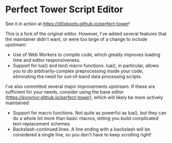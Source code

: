 # Perfect Tower Script Editor

See it in action at https://d0sboots.github.io/perfect-tower!

This is a fork of the original editor. However, I've added several features that the maintainer didn't want,
or were too large of a change to include upstream:

* Use of Web Workers to compile code, which greatly improves loading time and editor responsiveness.
* Support for lua() and len() macro functions. lua(), in particular, allows you to do arbitrarily-complex preprocessing inside your code,
eliminating the need for out-of-band data processing scripts.

I've also committed several major improvements upstream. If these are sufficient for your needs, consider using the base editor (https://kyromyr.github.io/perfect-tower),
which will likely be more actively maintained:

* Support for macro functions. Not quite as powerful as lua(), but they can do a whole lot more than basic macros, letting you build complicated
text-replacement schemes.
* Backslash-continued lines. A line ending with a backslash will be considered a single line, so you don't have to keep scrolling right!
